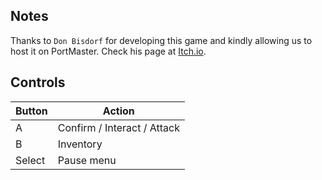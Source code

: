 ## Notes

Thanks to `Don Bisdorf` for developing this game and kindly allowing us to host it on PortMaster. Check his page at [Itch.io](https://dbisdorf.itch.io/unfathomable).

## Controls

| Button | Action |
|--|--| 
|A|Confirm / Interact / Attack|
|B|Inventory|
|Select|Pause menu|


